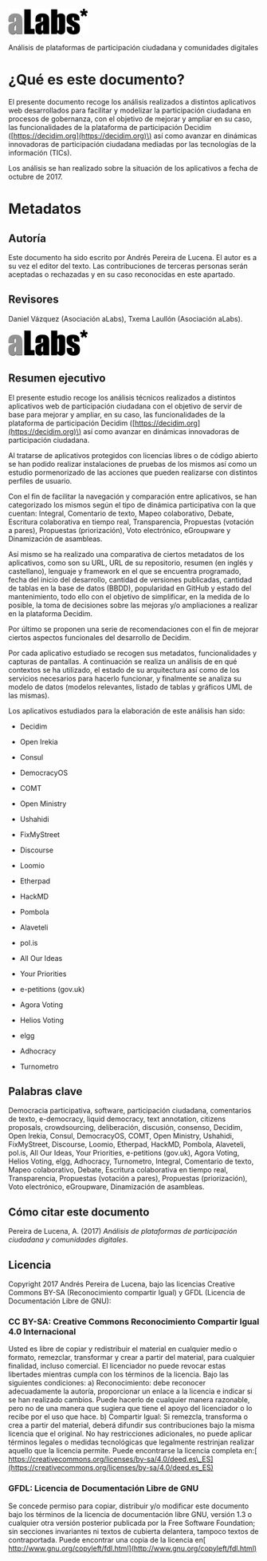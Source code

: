 ![image alt text](image_0.png)

Análisis de plataformas de participación ciudadana y comunidades digitales

# ¿Qué es este documento?

El presente documento recoge los análisis realizados a distintos aplicativos web desarrollados para facilitar y modelizar la participación ciudadana en procesos de gobernanza, con el objetivo de mejorar y ampliar en su caso, las funcionalidades de la plataforma de participación Decidim \([https://decidim.org](https://decidim.org)\) así como avanzar en dinámicas innovadoras de participación ciudadana mediadas por las tecnologías de la información \(TICs\).

Los análisis se han realizado sobre la situación de los aplicativos a fecha de octubre de 2017.

# Metadatos

## Autoría

Este documento ha sido escrito por Andrés Pereira de Lucena. El autor es a su vez el editor del texto. Las contribuciones de terceras personas serán aceptadas o rechazadas y en su caso reconocidas en este apartado.

## Revisores

Daniel Vázquez \(Asociación aLabs\), Txema Laullón \(Asociación aLabs\).

![image alt text](image_1.png)

## Resumen ejecutivo

El presente estudio recoge los análisis técnicos realizados a distintos aplicativos web de participación ciudadana con el objetivo de servir de base para mejorar y ampliar, en su caso, las funcionalidades de la plataforma de participación Decidim \([https://decidim.org](https://decidim.org)\) así como avanzar en dinámicas innovadoras de participación ciudadana.

Al tratarse de aplicativos protegidos con licencias libres o de código abierto se han podido realizar instalaciones de pruebas de los mismos así como un estudio pormenorizado de las acciones que pueden realizarse con distintos perfiles de usuario.

Con el fin de facilitar la navegación y comparación entre aplicativos, se han categorizado los mismos según el tipo de dinámica participativa con la que cuentan: Integral, Comentario de texto, Mapeo colaborativo, Debate, Escritura colaborativa en tiempo real, Transparencia, Propuestas \(votación a pares\), Propuestas \(priorización\), Voto electrónico, eGroupware y Dinamización de asambleas.

Así mismo se ha realizado una comparativa de ciertos metadatos de los aplicativos, como son su URL, URL de su repositorio, resumen \(en inglés y castellano\), lenguaje y framework en el que se encuentra programado, fecha del inicio del desarrollo, cantidad de versiones publicadas, cantidad de tablas en la base de datos \(BBDD\), popularidad en GitHub y estado del mantenimiento, todo ello con el objetivo de simplificar, en la medida de lo posible, la toma de decisiones sobre las mejoras y/o ampliaciones a realizar en la plataforma Decidim.

Por último se proponen una serie de recomendaciones con el fin de mejorar ciertos aspectos funcionales del desarrollo de Decidim.

Por cada aplicativo estudiado se recogen sus metadatos, funcionalidades y capturas de pantallas. A continuación se realiza un análisis de en qué contextos se ha utilizado, el estado de su arquitectura así como de los servicios necesarios para hacerlo funcionar,  y finalmente se analiza su modelo de datos \(modelos relevantes, listado de tablas y gráficos UML de las mismas\).

Los aplicativos estudiados para la elaboración de este análisis han sido:

* Decidim

* Open Irekia

* Consul

* DemocracyOS

* COMT

* Open Ministry

* Ushahidi

* FixMyStreet

* Discourse

* Loomio

* Etherpad

* HackMD

* Pombola

* Alaveteli

* pol.is

* All Our Ideas

* Your Priorities

* e-petitions \(gov.uk\)

* Agora Voting

* Helios Voting

* elgg

* Adhocracy

* Turnometro

## Palabras clave

Democracia participativa, software, participación ciudadana, comentarios de texto, e-democracy, liquid democracy, text annotation, citizens proposals, crowdsourcing, deliberación, discusión, consenso, Decidim, Open Irekia, Consul, DemocracyOS, COMT, Open Ministry, Ushahidi, FixMyStreet, Discourse, Loomio, Etherpad, HackMD, Pombola, Alaveteli, pol.is, All Our Ideas, Your Priorities, e-petitions \(gov.uk\), Agora Voting, Helios Voting, elgg, Adhocracy, Turnometro, Integral, Comentario de texto, Mapeo colaborativo, Debate, Escritura colaborativa en tiempo real, Transparencia, Propuestas \(votación a pares\), Propuestas \(priorización\), Voto electrónico, eGroupware, Dinamización de asambleas.

## Cómo citar este documento

Pereira de Lucena, A. \(2017\) _Análisis de plataformas de participación ciudadana y comunidades digitales_.

## Licencia

Copyright 2017 Andrés Pereira de Lucena, bajo las licencias Creative Commons BY-SA \(Reconocimiento compartir Igual\) y GFDL \(Licencia de Documentación Libre de GNU\):

### CC BY-SA: Creative Commons Reconocimiento Compartir Igual 4.0 Internacional

Usted es libre de copiar y redistribuir el material en cualquier medio o formato, remezclar, transformar y crear a partir del material, para cualquier finalidad, incluso comercial. El licenciador no puede revocar estas libertades mientras cumpla con los términos de la licencia. Bajo las siguientes condiciones: a\) Reconocimiento: debe reconocer adecuadamente la autoría, proporcionar un enlace a la licencia e indicar si se han realizado cambios. Puede hacerlo de cualquier manera razonable, pero no de una manera que sugiera que tiene el apoyo del licenciador o lo recibe por el uso que hace. b\) Compartir Igual: Si remezcla, transforma o crea a partir del material, deberá difundir sus contribuciones bajo la misma licencia que el original. No hay restricciones adicionales, no puede aplicar términos legales o medidas tecnológicas que legalmente restrinjan realizar aquello que la licencia permite. Puede encontrarse la licencia completa en:[ https://creativecommons.org/licenses/by-sa/4.0/deed.es\_ES](https://creativecommons.org/licenses/by-sa/4.0/deed.es_ES)

### GFDL: Licencia de Documentación Libre de GNU

Se concede permiso para copiar, distribuir y/o modificar este documento bajo los términos de la licencia de documentación libre GNU, versión 1.3 o cualquier otra versión posterior publicada por la Free Software Foundation; sin secciones invariantes ni textos de cubierta delantera, tampoco textos de contraportada. Puede encontrar una copia de la licencia en[ http://www.gnu.org/copyleft/fdl.html](http://www.gnu.org/copyleft/fdl.html)

